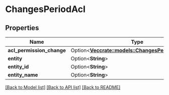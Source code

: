 # ChangesPeriodAcl

## Properties

Name | Type | Description | Notes
------------ | ------------- | ------------- | -------------
**acl_permission_change** | Option<[**Vec<crate::models::ChangesPeriodAclChange>**](changes.ACLChange.md)> |  | [optional]
**entity** | Option<**String**> |  | [optional]
**entity_id** | Option<**String**> |  | [optional]
**entity_name** | Option<**String**> |  | [optional]

[[Back to Model list]](../README.md#documentation-for-models) [[Back to API list]](../README.md#documentation-for-api-endpoints) [[Back to README]](../README.md)
